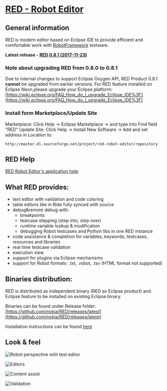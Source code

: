 # [RED - Robot Editor](http://nokia.github.io/RED/)
## General information 

RED is modern editor based on Eclipse IDE to provide efficient and comfortable work with [RobotFramework](https://github.com/robotframework/robotframework) testware.

**Latest release - [RED 0.8.1 (2017-11-23)](https://github.com/nokia/RED/releases/latest)**

### Note about upgrading RED from 0.8.0 to 0.8.1
Due to internal changes to support Eclipse Oxygen API, RED Product 0.8.1 **cannot** be upgraded from earlier versions. 
For RED feature installed on Eclipse Neon,please upgrade your Eclipse platform: [https://wiki.eclipse.org/FAQ_How_do_I_upgrade_Eclipse_IDE%3F](https://wiki.eclipse.org/FAQ_How_do_I_upgrade_Eclipse_IDE%3F)

### Install form Marketplace/Update Site

Marketplace: Click Help -> Eclipse Marketplace -> and type into Find field "RED"
Update Site: Click Help -> Install New Software -> Add and set address in Location to:

```http://master.dl.sourceforge.net/project/red-robot-editor/repository```

## RED Help
[RED Robot Editor's application help](http://nokia.github.io/RED/help/)

## What RED provides:
* text editor with validation and code coloring
* table editors like in Ride fully synced with source
* debug&remote debug with:
	* breakpoints
	* testcase stepping (step into, step over)
	* runtime variable lookup & modification
    * debugging Robot testcases and Python libs in one RED instance
* code assistance & completion for variables, keywords, testcases, resources and libraries
* real time testcase validation
* execution view
* support for plugins via Eclipse mechanisms
* support for Robot formats: .txt, .robot, .tsv (HTML format not supported)

## Binaries distribution:
RED is distributed as independent binary (RED as Eclipse product) and Eclipse feature to be installed on existing Eclipse binary.

Binaries can be found under Release folder:  [https://github.com/nokia/RED/releases/latest](https://github.com/nokia/RED/releases/latest)

Installation instructions can be found [here](https://github.com/nokia/RED/blob/master/installation.md)

## Look & feel
![](https://raw.githubusercontent.com/nokia/RED/master/misc/img/READMEMD/basic_run.gif "Robot perspective with text editor")

![](https://raw.githubusercontent.com/nokia/RED/master/misc/img/READMEMD/editors.gif "Editors")

![](https://raw.githubusercontent.com/nokia/RED/master/misc/img/READMEMD/content_assist.gif "Content assist")

![](https://raw.githubusercontent.com/nokia/RED/master/misc/img/READMEMD/validation.gif "Validation")


